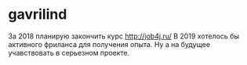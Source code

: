 # gavrilind
За 2018 планирую закончить курс http://job4j.ru/
В 2019 хотелось бы активного фриланса для получения опыта.
Ну а на будущее учавствовать в серьезном проекте.
